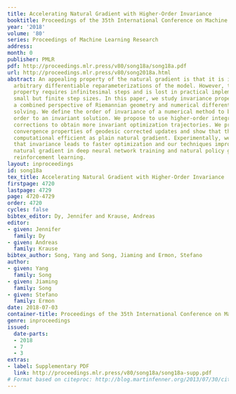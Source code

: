 ```yaml
---
title: Accelerating Natural Gradient with Higher-Order Invariance
booktitle: Proceedings of the 35th International Conference on Machine Learning
year: '2018'
volume: '80'
series: Proceedings of Machine Learning Research
address: 
month: 0
publisher: PMLR
pdf: http://proceedings.mlr.press/v80/song18a/song18a.pdf
url: http://proceedings.mlr.press/v80/song2018a.html
abstract: An appealing property of the natural gradient is that it is invariant to
  arbitrary differentiable reparameterizations of the model. However, this invariance
  property requires infinitesimal steps and is lost in practical implementations with
  small but finite step sizes. In this paper, we study invariance properties from
  a combined perspective of Riemannian geometry and numerical differential equation
  solving. We define the order of invariance of a numerical method to be its convergence
  order to an invariant solution. We propose to use higher-order integrators and geodesic
  corrections to obtain more invariant optimization trajectories. We prove the numerical
  convergence properties of geodesic corrected updates and show that they can be as
  computational efficient as plain natural gradient. Experimentally, we demonstrate
  that invariance leads to faster optimization and our techniques improve on traditional
  natural gradient in deep neural network training and natural policy gradient for
  reinforcement learning.
layout: inproceedings
id: song18a
tex_title: Accelerating Natural Gradient with Higher-Order Invariance
firstpage: 4720
lastpage: 4729
page: 4720-4729
order: 4720
cycles: false
bibtex_editor: Dy, Jennifer and Krause, Andreas
editor:
- given: Jennifer
  family: Dy
- given: Andreas
  family: Krause
bibtex_author: Song, Yang and Song, Jiaming and Ermon, Stefano
author:
- given: Yang
  family: Song
- given: Jiaming
  family: Song
- given: Stefano
  family: Ermon
date: 2018-07-03
container-title: Proceedings of the 35th International Conference on Machine Learning
genre: inproceedings
issued:
  date-parts:
  - 2018
  - 7
  - 3
extras:
- label: Supplementary PDF
  link: http://proceedings.mlr.press/v80/song18a/song18a-supp.pdf
# Format based on citeproc: http://blog.martinfenner.org/2013/07/30/citeproc-yaml-for-bibliographies/
---
```

